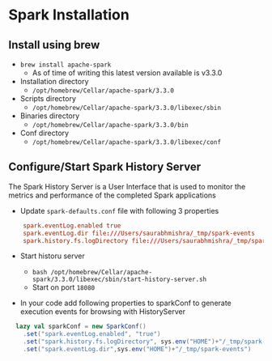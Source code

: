 # Spark Installation

## Install using brew

- `brew install apache-spark`
  - As of time of writing this latest version available is v3.3.0
- Installation directory
  - `/opt/homebrew/Cellar/apache-spark/3.3.0`
- Scripts directory
  - `/opt/homebrew/Cellar/apache-spark/3.3.0/libexec/sbin`
- Binaries directory
  - `/opt/homebrew/Cellar/apache-spark/3.3.0/bin`
- Conf directory
  - `/opt/homebrew/Cellar/apache-spark/3.3.0/libexec/conf`

## Configure/Start Spark History Server

The Spark History Server is a User Interface that is used to monitor the metrics and performance of the completed Spark applications

- Update `spark-defaults.conf` file with following 3 properties

```conf
    spark.eventLog.enabled true
    spark.eventLog.dir file:///Users/saurabhmishra/_tmp/spark-events
    spark.history.fs.logDirectory file:///Users/saurabhmishra/_tmp/spark-events
```

- Start historu server
  - `bash /opt/homebrew/Cellar/apache-spark/3.3.0/libexec/sbin/start-history-server.sh`
  - Start on port `18080`

- In your code add following properties to sparkConf to generate execution events for browsing with HistoryServer

```scala
  lazy val sparkConf = new SparkConf()
    .set("spark.eventLog.enabled", "true")
    .set("spark.history.fs.logDirectory", sys.env("HOME")+"/_tmp/spark-events")
    .set("spark.eventLog.dir",sys.env("HOME")+"/_tmp/spark-events")
```
